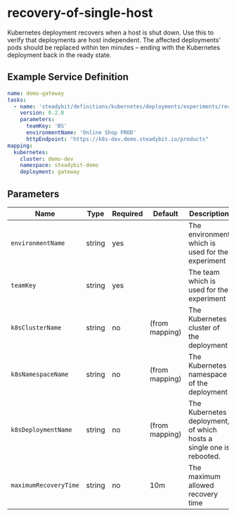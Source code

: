 # recovery-of-single-host

Kubernetes deployment recovers when a host is shut down.
Use this to verify that deployments are host independent.
The affected deployments' pods should be replaced within ten minutes – ending with the Kubernetes deployment back in the ready state.

## Example Service Definition

```yaml
name: demo-gateway
tasks:
  - name: 'steadybit/definitions/kubernetes/deployments/experiments/recovery-of-single-host'
    version: 0.2.0
    parameters:
      teamKey: 'BS'
      environmentName: 'Online Shop PROD'
      httpEndpoint: "https://k8s-dev.demo.steadybit.io/products"
mapping:
  kubernetes:
    cluster: demo-dev
    namespace: steadybit-demo
    deployment: gateway
```

## Parameters

| Name                  | Type   | Required | Default        | Description                                                         |
|-----------------------|--------|----------|----------------|---------------------------------------------------------------------|
| `environmentName`     | string | yes      |                | The environment which is used for the experiment                    |
| `teamKey`             | string | yes      |                | The team which is used for the experiment                           |
| `k8sClusterName`      | string | no       | (from mapping) | The Kubernetes cluster of the deployment                            |
| `k8sNamespaceName`    | string | no       | (from mapping) | The Kubernetes namespace of the deployment                          |
| `k8sDeploymentName`   | string | no       | (from mapping) | The Kubernetes deployment, of which hosts a single one is rebooted. |
| `maximumRecoveryTime` | string | no       | 10m            | The maximum allowed recovery time                                   |